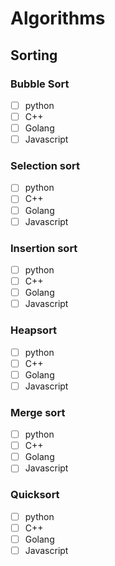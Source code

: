 # Algorithms
## Sorting
### Bubble Sort
- [ ] python
- [ ] C++
- [ ] Golang
- [ ] Javascript
### Selection sort
- [ ] python
- [ ] C++
- [ ] Golang
- [ ] Javascript
### Insertion sort
- [ ] python
- [ ] C++
- [ ] Golang
- [ ] Javascript
### Heapsort
- [ ] python
- [ ] C++
- [ ] Golang
- [ ] Javascript
### Merge sort
- [ ] python
- [ ] C++
- [ ] Golang
- [ ] Javascript
### Quicksort
- [ ] python
- [ ] C++
- [ ] Golang
- [ ] Javascript
